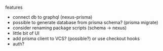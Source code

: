 features

- connect db to graphql (nexus-prisma)
- possible to generate database from prisma schema? (prisma migrate)
- consider renaming package scripts (schema -> nexus)
- little bit of UI
- add prisma client to VCS? (possible?) or use checkout hooks
- auth?
